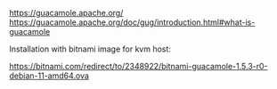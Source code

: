 https://guacamole.apache.org/
https://guacamole.apache.org/doc/gug/introduction.html#what-is-guacamole


Installation with bitnami image for kvm host:

https://bitnami.com/redirect/to/2348922/bitnami-guacamole-1.5.3-r0-debian-11-amd64.ova
